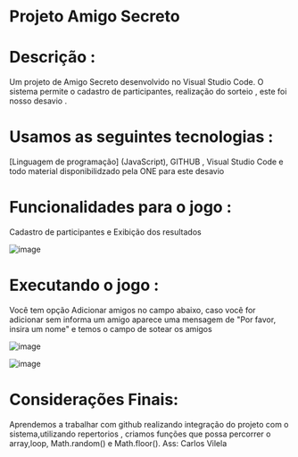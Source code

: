# Projeto Amigo Secreto 

# Descrição :
Um projeto de Amigo Secreto desenvolvido no Visual Studio Code. O sistema permite o cadastro de participantes, realização do sorteio , este foi nosso desavio .

# Usamos as seguintes tecnologias :
[Linguagem de programação]  (JavaScript), GITHUB ,	Visual Studio Code e todo material disponibilidzado pela ONE para este desavio 

# Funcionalidades para o jogo :
Cadastro de participantes e Exibição dos resultados


![image](https://github.com/user-attachments/assets/e5791e50-4f1a-4295-9a7c-a74ace1b30d6)

# Executando o jogo :
Você  tem opção Adicionar amigos no campo abaixo, caso você for adicionar sem informa um amigo aparece uma mensagem de "Por favor, insira um nome" e temos o campo de sotear os amigos 

![image](https://github.com/user-attachments/assets/640856fa-208b-4c25-9839-6b5695a15f05)

![image](https://github.com/user-attachments/assets/f0d4f5ab-1475-45b1-aa12-c14d9c602e54)


# Considerações Finais: 
Aprendemos a trabalhar com github realizando integração do projeto com o sistema,utilizando repertorios , criamos funções que possa percorrer o array,loop, Math.random() e Math.floor().
Ass: Carlos Vilela 












